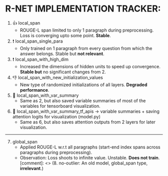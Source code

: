# R-NET IMPLEMENTATION TRACKER:

1. :+1: local_span
	* ROUGE-L span limited to only 1 paragraph during preprocessing. Loss is converging upto some point. **Stable**.
2. :heavy_exclamation_mark: local_span_single_para
	* Only trained on 1 paragraph from every question from which the answer belongs. Stable but **not relevant**.
3. :heavy_exclamation_mark: local_span_with_high_dim
	* Increased the dimensions of hidden units to speed up convergence. **Stable but** no significant changes from 2.
4. :-1: local_span_with_new_initialization_values 
	* New type of randomized initializations of all layers. **Degraded performance**.
5. :large_blue_circle: local_span_with_var_summary
	* Same as 2, but also saved variable summaries of most of the variables for tensorboard visualization.
6. :large_blue_circle: local_span_with_var_summary_tf_apis -> variable summaries + saving attention logits for visualization (model.py)
	* Same as 6, but also saves attention outputs from 2 layers for later visualization.
---
7. global_span
	* Applied ROUGE-L w.r.t all paragraphs (start-end index spans across paragraphs during preprocessing). 
	* Observation: Loss shoots to infinite value. Unstable. **Does not train**.
[comment]: <> (8. no-outlier: An old model, global_span type, **irrelevant**.)